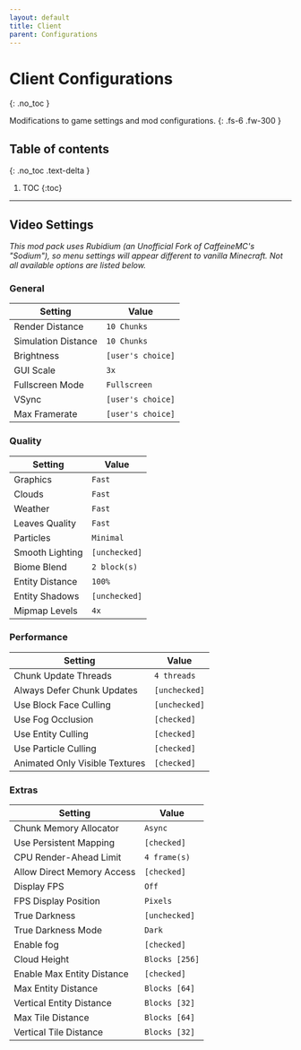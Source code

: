```yaml
---
layout: default
title: Client
parent: Configurations
---
```


# Client Configurations
{: .no_toc }

Modifications to game settings and mod configurations.
{: .fs-6 .fw-300 }

## Table of contents
{: .no_toc .text-delta }

1. TOC
{:toc}

---

## Video Settings
*This mod pack uses Rubidium (an Unofficial Fork of CaffeineMC's "Sodium"), so menu settings will appear different to vanilla Minecraft. Not all available options are listed below.*

### General
Setting | Value
--- | ---
Render Distance | `10 Chunks`
Simulation Distance | `10 Chunks`
Brightness | `[user's choice]`
GUI Scale | `3x`
Fullscreen Mode | `Fullscreen`
VSync | `[user's choice]`
Max Framerate | `[user's choice]`

### Quality
Setting | Value
--- | ---
Graphics | `Fast`
Clouds | `Fast`
Weather | `Fast`
Leaves Quality | `Fast`
Particles | `Minimal`
Smooth Lighting | `[unchecked]`
Biome Blend | `2 block(s)`
Entity Distance | `100%`
Entity Shadows | `[unchecked]`
Mipmap Levels | `4x`

### Performance
Setting | Value
--- | ---
Chunk Update Threads | `4 threads`
Always Defer Chunk Updates | `[unchecked]`
Use Block Face Culling | `[unchecked]`
Use Fog Occlusion | `[checked]`
Use Entity Culling | `[checked]`
Use Particle Culling | `[checked]`
Animated Only Visible Textures | `[checked]`

### Extras
Setting | Value
--- | ---
Chunk Memory Allocator | `Async`
Use Persistent Mapping  | `[checked]`
CPU Render-Ahead Limit | `4 frame(s)`
Allow Direct Memory Access | `[checked]`
Display FPS | `Off`
FPS Display Position | `Pixels`
True Darkness | `[unchecked]`
True Darkness Mode | `Dark`
Enable fog | `[checked]`
Cloud Height | `Blocks [256]`
Enable Max Entity Distance | `[checked]`
Max Entity Distance | `Blocks [64]`
Vertical Entity Distance | `Blocks [32]`
Max Tile Distance | `Blocks [64]`
Vertical Tile Distance | `Blocks [32]`